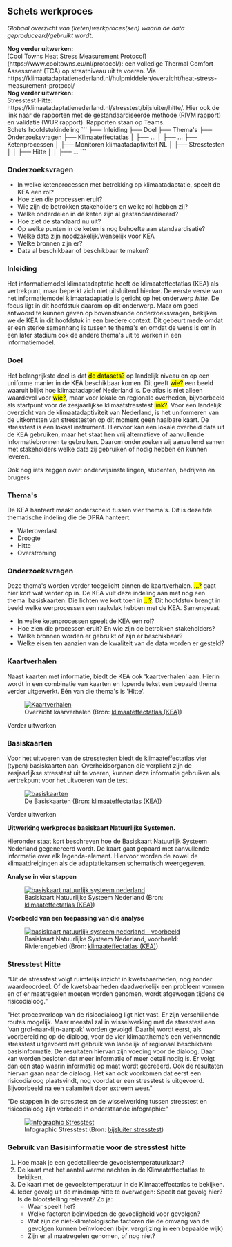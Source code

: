 ## Schets werkproces

*Globaal overzicht van (keten)werkproces(sen) waarin de data geproduceerd/gebruikt wordt.* 

<aside class="note"><strong>Nog verder uitwerken:</strong><br>
   [Cool Towns Heat Stress Measurement Protocol](https://www.cooltowns.eu/nl/protocol/): een volledige Thermal Comfort Assessment (TCA) op straatniveau uit te voeren.
   Via https://klimaatadaptatienederland.nl/hulpmiddelen/overzicht/heat-stress-measurement-protocol/
</aside>

<aside class="note"><strong>Nog verder uitwerken:</strong><br>
   Stresstest Hitte: https://klimaatadaptatienederland.nl/stresstest/bijsluiter/hitte/. Hier ook de link naar de rapporten met de gestandaardiseerde methode (RIVM rapport) en validatie (WUR rapport). Rapporten staan op Teams.
</aside>

<aside class='example'>
Schets hoofdstukindeling
```
   ├── Inleiding
   ├── Doel
   ├── Thema's
   ├── Onderzoeksvragen
   ├── Klimaateffectatlas
   │   ├── ...
   │   ├── ...
   ├── Ketenprocessen
   │   ├── Monitoren klimaatadaptiviteit NL
   │   ├── Stresstesten
   │   │   ├── Hitte
   │   │   ├── ...
```
</aside>

### Onderzoeksvragen
 - In welke ketenprocessen met betrekking op klimaatadaptatie, speelt de KEA een rol?
 - Hoe zien die processen eruit?
 - Wie zijn de betrokken stakeholders en welke rol hebben zij?
 - Welke onderdelen in de keten zijn al gestandaardiseerd?
 - Hoe ziet de standaard nu uit?
 - Op welke punten in de keten is nog behoefte aan standaardisatie?
 - Welke data zijn noodzakelijk/wenselijk voor KEA
 - Welke bronnen zijn er?
 - Data al beschikbaar of beschikbaar te maken?


### Inleiding
Het informatiemodel klimaatadaptatie heeft de klimaateffectatlas (KEA) als vertrekpunt, maar beperkt zich niet uitsluitend hiertoe. De eerste versie van het informatiemodel klimaatadaptatie is gericht op het onderwerp _hitte_. De focus ligt in dit hoofdstuk daarom op dit onderwerp. Maar om goed antwoord te kunnen geven op bovenstaande onderzoeksvragen, bekijken we de KEA in dit hoofdstuk in een bredere context. Dit gebeurt mede omdat er een sterke samenhang is tussen te thema's en omdat de wens is om in een later stadium ook de andere thema's uit te werken in een informatiemodel.

### Doel
Het belangrijkste doel is dat <mark>de datasets?</mark> op landelijk niveau en op een uniforme manier in de KEA beschikbaar komen. Dit geeft <mark>wie?</mark> een beeld waaruit blijkt hoe klimaatadaptief Nederland is. De atlas is niet alleen waardevol voor <mark>wie?</mark>, maar voor lokale en regionale overheden, bijvoorbeeld als startpunt voor de zesjaarlijkse klimaatstresstest <mark>link?</mark>. Voor een landelijk overzicht van de klimaatadaptiviteit van Nederland, is het uniformeren van de uitkomsten van stresstesten op dit moment geen haalbare kaart. De stresstest is een lokaal instrument. Hiervoor kán een lokale overheid data uit de KEA gebruiken, maar het staat hen vrij alternatieve of aanvullende informatiebronnen te gebruiken. Daarom onderzoeken wij aanvullend samen met stakeholders welke data zij gebruiken of nodig hebben én kunnen leveren. 

<aside class='note'>Ook nog iets zeggen over: onderwijsinstellingen, studenten, bedrijven en brugers</aside>

### Thema's
De KEA hanteert maakt onderscheid tussen vier thema's. Dit is dezelfde thematische indeling die de DPRA hanteert:
 - Wateroverlast
 - Droogte
 - Hitte
 - Overstroming

### Onderzoeksvragen
Deze thema's worden verder toegelicht binnen de kaartverhalen. <mark>...?</mark> gaat hier kort wat verder op in. De KEA vult deze indeling aan met nog een thema: basiskaarten. Die lichten we kort toen in <mark>...?</mark>. Dit hoofdstuk brengt in beeld welke werprocessen een raakvlak hebben met de KEA. Samengevat:
 - In welke ketenprocessen speelt de KEA een rol?
 - Hoe zien die processen eruit? En wie zijn de betrokken stakeholders?
 - Welke bronnen worden er gebruikt of zijn er beschikbaar?
 - Welke eisen ten aanzien van de kwaliteit van de data worden er gesteld?

### Kaartverhalen

Naast kaarten met informatie, biedt de KEA ook 'kaartverhalen' aan. Hierin wordt in een combinatie van kaarten en lopende tekst een bepaald thema verder uitgewerkt. Eén van die thema's is 'Hitte'. 

<figure>
   <a href="media/kea_kaartverhalen.jpg" target="_blank">
      <img src="media/kea_kaartverhalen.jpg" alt="Kaartverhalen">
   </a>
   <figcaption>Overzicht kaarverhalen (Bron:
      <a href="https://www.klimaateffectatlas.nl/nl/kaartverhalen" target="_blank">klimaateffectatlas (KEA)</a>)
   </figcaption>
</figure>

<aside class="note">Verder uitwerken</aside>

### Basiskaarten
Voor het uitvoeren van de stresstesten biedt de klimaateffectatlas vier (typen) basiskaarten aan. Overheidsorganen die verplicht zijn de zesjaarlijkse stresstest uit te voeren, kunnen deze informatie gebruiken als vertrekpunt voor het uitvoeren van de test.

<figure>
   <a href="media/kea_basiskaarten.jpg" target="_blank">
      <img src="media/kea_basiskaarten.jpg" alt="basiskaarten">
   </a>
   <figcaption> De Basiskaarten (Bron:
      <a href="https://www.klimaateffectatlas.nl/nl/kaartverhalen" target="_blank">klimaateffectatlas (KEA)</a>)
   </figcaption>
</figure>

<aside class="note">Verder uitwerken</aside>

<aside class="example">

   <strong>Uitwerking werkproces basiskaart Natuurlijke Systemen.</strong>

   Hieronder staat kort beschreven hoe de Basiskaart Natuurlijk Systeem Nederland gegenereerd wordt. De kaart gaat gepaard met aanvullende informatie over elk legenda-element. Hiervoor worden de zowel de klimaatdreigingen als de adaptatiekansen schematisch weergegeven. 

   <strong>Analyse in vier stappen</strong>

   <figure>
      <a href="media/kea_basiskaart_nat_sys_proces.jpg" target="_blank">
         <img src="media/kea_basiskaart_nat_sys_proces.jpg" alt="basiskaart natuurlijk systeem nederland">
      </a>
      <figcaption> Basiskaart Natuurlijke Systeem Nederland (Bron:
         <a href="https://www.klimaateffectatlas.nl/nl/basiskaart-natuurlijk-systeem-nederland" target="_blank">klimaateffectatlas (KEA)</a>)
      </figcaption>
   </figure>

   <strong>Voorbeeld van een toepassing van die analyse</strong>

   <figure>
      <a href="media/kea_basiskaart_nat_sys_proces_ex.jpg" target="_blank">
         <img src="media/kea_basiskaart_nat_sys_proces_ex.jpg" alt="basiskaart natuurlijk systeem nederland - voorbeeld">
      </a>
      <figcaption> Basiskaart Natuurlijke Systeem Nederland, voorbeeld: Rivierengebied (Bron:
         <a href="https://www.klimaateffectatlas.nl/nl/basiskaart-natuurlijk-systeem-nederland" target="_blank">klimaateffectatlas (KEA)</a>)
      </figcaption>
   </figure>
</aside>


### Stresstest Hitte
"Uit de stresstest volgt ruimtelijk inzicht in kwetsbaarheden, nog zonder waardeoordeel. Of de kwetsbaarheden daadwerkelijk een probleem vormen en of er maatregelen moeten worden genomen, wordt afgewogen tijdens de risicodialoog."

"Het procesverloop van de risicodialoog ligt niet vast. Er zijn verschillende routes mogelijk. Maar meestal zal in wisselwerking met de stresstest een ‘van grof-naar-fijn-aanpak’ worden gevolgd. Daarbij wordt eerst, als voorbereiding op de dialoog, voor de vier klimaatthema’s een verkennende stresstest uitgevoerd met gebruik van landelijk of regionaal beschikbare basisinformatie. De resultaten hiervan zijn voeding voor de dialoog. Daar kan worden besloten dat meer informatie of meer detail nodig is. Er volgt dan een stap waarin informatie op maat wordt gecreëerd. Ook de resultaten hiervan gaan naar de dialoog. Het kan ook voorkomen dat eerst een risicodialoog plaatsvindt, nog voordat er een stresstest is uitgevoerd. Bijvoorbeeld na een calamiteit door extreem weer."

"De stappen in de stresstest en de wisselwerking tussen stresstest en risicodialoog zijn verbeeld in onderstaande infographic:"

<figure>
   <a href="media/infographic_stresstest.png" target="_blank">
      <img src="media/infographic_stresstest.png" alt="Infographic Stresstest">
   </a>
   <figcaption>Infographic Stresstest (Bron:
      <a href="https://klimaatadaptatienederland.nl/stresstest/bijsluiter" target="_blank">bijsluiter stresstest</a>)
   </figcaption>
</figure>

### Gebruik van Basisinformatie voor de stresstest hitte
 1. Hoe maak je een gedetailleerde gevoelstemperatuurkaart?
 1. De kaart met het aantal warme nachten in de Klimaateffectatlas te bekijken.
 1. De kaart met de gevoelstemperatuur in de Klimaateffectatlas te bekijken.
 1. Ieder gevolg uit de mindmap hitte te overwegen: Speelt dat gevolg hier? Is de blootstelling relevant? Zo ja:
    * Waar speelt het?
    * Welke factoren beïnvloeden de gevoeligheid voor gevolgen?
    * Wat zijn de niet-klimatologische factoren die de omvang van de gevolgen kunnen beïnvloeden (bijv. vergrijzing in een bepaalde wijk)
    * Zijn er al maatregelen genomen, of nog niet?
